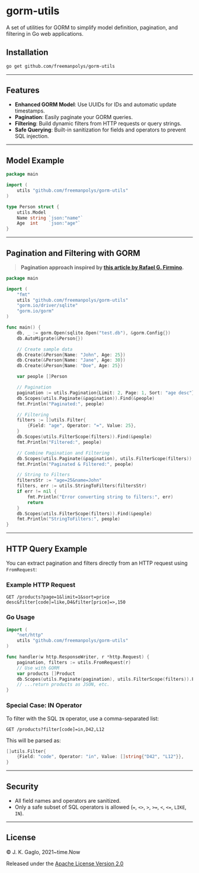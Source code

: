 # gorm-utils

A set of utilities for GORM to simplify model definition, pagination, and filtering in Go web applications.

## Installation

```bash
go get github.com/freemanpolys/gorm-utils
```

---

## Features

- **Enhanced GORM Model**: Use UUIDs for IDs and automatic update timestamps.
- **Pagination**: Easily paginate your GORM queries.
- **Filtering**: Build dynamic filters from HTTP requests or query strings.
- **Safe Querying**: Built-in sanitization for fields and operators to prevent SQL injection.

---

## Model Example

```go
package main

import (
	utils "github.com/freemanpolys/gorm-utils"
)

type Person struct {
	utils.Model
	Name string `json:"name"`
	Age  int    `json:"age"`
}
```

---

## Pagination and Filtering with GORM

> **Pagination approach inspired by [this article by Rafael G. Firmino](https://dev.to/rafaelgfirmino/pagination-using-gorm-scopes-3k5f).**

```go
package main

import (
	"fmt"
	utils "github.com/freemanpolys/gorm-utils"
	"gorm.io/driver/sqlite"
	"gorm.io/gorm"
)

func main() {
	db, _ := gorm.Open(sqlite.Open("test.db"), &gorm.Config{})
	db.AutoMigrate(&Person{})

	// Create sample data
	db.Create(&Person{Name: "John", Age: 25})
	db.Create(&Person{Name: "Jane", Age: 30})
	db.Create(&Person{Name: "Doe", Age: 25})

	var people []Person

	// Pagination
	pagination := utils.Pagination{Limit: 2, Page: 1, Sort: "age desc"}
	db.Scopes(utils.Paginate(&pagination)).Find(&people)
	fmt.Println("Paginated:", people)

	// Filtering
	filters := []utils.Filter{
		{Field: "age", Operator: "=", Value: 25},
	}
	db.Scopes(utils.FilterScope(filters)).Find(&people)
	fmt.Println("Filtered:", people)

	// Combine Pagination and Filtering
	db.Scopes(utils.Paginate(&pagination), utils.FilterScope(filters)).Find(&people)
	fmt.Println("Paginated & Filtered:", people)

	// String to Filters
	filtersStr := "age=25&name=John"
	filters, err := utils.StringToFilters(filtersStr)
	if err != nil {
		fmt.Println("Error converting string to filters:", err)
		return
	}
	db.Scopes(utils.FilterScope(filters)).Find(&people)
	fmt.Println("StringToFilters:", people)
}
```

---

## HTTP Query Example

You can extract pagination and filters directly from an HTTP request using `FromRequest`:

### Example HTTP Request

```
GET /products?page=1&limit=1&sort=price desc&filter[code]=like,D4&filter[price]=>,150
```

### Go Usage

```go
import (
	"net/http"
	utils "github.com/freemanpolys/gorm-utils"
)

func handler(w http.ResponseWriter, r *http.Request) {
	pagination, filters := utils.FromRequest(r)
	// Use with GORM
	var products []Product
	db.Scopes(utils.Paginate(pagination), utils.FilterScope(filters)).Find(&products)
	// ...return products as JSON, etc.
}
```

### Special Case: IN Operator

To filter with the SQL `IN` operator, use a comma-separated list:

```
GET /products?filter[code]=in,D42,L12
```

This will be parsed as:

```go
[]utils.Filter{
	{Field: "code", Operator: "in", Value: []string{"D42", "L12"}},
}
```

---

## Security

- All field names and operators are sanitized.
- Only a safe subset of SQL operators is allowed (`=`, `<>`, `>`, `>=`, `<`, `<=`, `LIKE`, `IN`).

---

## License

© J. K. Gaglo, 2021~time.Now

Released under the [Apache License Version 2.0](https://www.apache.org/licenses/LICENSE-2.0.txt)

